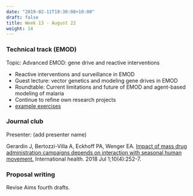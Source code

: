 ```yaml
---
date: "2019-02-11T19:30:08+10:00"
draft: false
title: Week 13 - August 22
weight: 14
---
```


<!--more-->

### Technical track (EMOD)

Topic: Advanced EMOD: gene drive and reactive interventions

- Reactive interventions and surveillance in EMOD
- Guest lecture: vector genetics and modeling gene drives in EMOD
- Roundtable: Current limitations and future of EMOD and agent-based modeling of malaria
- Continue to refine own research projects
- [example exercises](https://github.com/numalariamodeling/faculty-enrich-2022-examples#week-13-advanced-emod-gene-drive-and-reactive-interventions-)

### Journal club

Presenter: (add presenter name)

Gerardin J, Bertozzi-Villa A, Eckhoff PA, Wenger EA. [Impact of mass drug administration campaigns depends on interaction with seasonal human movement.](https://academic.oup.com/inthealth/article/10/4/252/4965024?login=true) International health. 2018 Jul 1;10(4):252-7.

### Proposal writing

Revise Aims fourth drafts.

